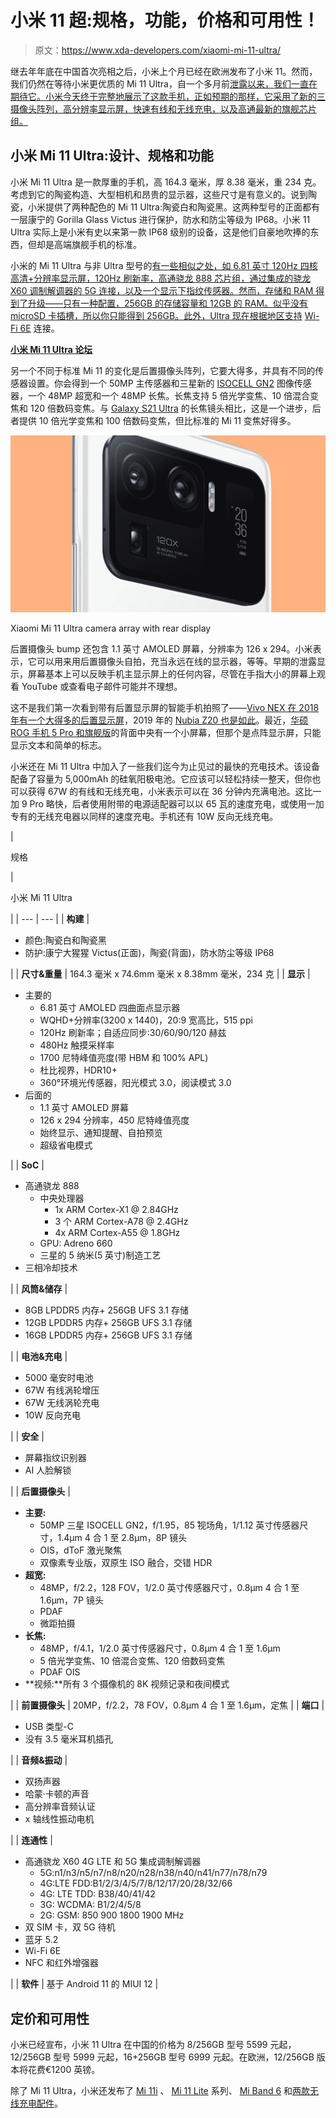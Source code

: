 # 小米 11 超:规格，功能，价格和可用性！

> 原文：<https://www.xda-developers.com/xiaomi-mi-11-ultra/>

继去年年底在中国首次亮相之后，小米上个月已经在欧洲发布了小米 11。然而，我们仍然在等待小米更优质的 Mi 11 Ultra，自一个多月前[泄露以来，我们一直在期待它。小米今天终于完整地展示了这款手机，正如预期的那样，它采用了新的三摄像头阵列，高分辨率显示屏，快速有线和无线充电，以及高通最新的旗舰芯片组。](https://www.xda-developers.com/xiaomi-11-ultra-leak-120x-zoom-secondary-screen/)

## 小米 Mi 11 Ultra:设计、规格和功能

小米 Mi 11 Ultra 是一款厚重的手机，高 164.3 毫米，厚 8.38 毫米，重 234 克。考虑到它的陶瓷构造、大型相机和昂贵的显示器，这些尺寸是有意义的。说到陶瓷，小米提供了两种配色的 Mi 11 Ultra:陶瓷白和陶瓷黑。这两种型号的正面都有一层康宁的 Gorilla Glass Victus 进行保护，防水和防尘等级为 IP68。小米 11 Ultra 实际上是小米有史以来第一款 IP68 级别的设备，这是他们自豪地吹捧的东西，但却是高端旗舰手机的标准。

小米的 Mi 11 Ultra 与非 Ultra 型号的[有一些相似之处，如 6.81 英寸 120Hz 四核高清+分辨率显示屏，120Hz 刷新率，高通骁龙 888 芯片组，通过集成的骁龙 X60 调制解调器的 5G 连接，以及一个显示下指纹传感器。然而，存储和 RAM 得到了升级——只有一种配置，256GB 的存储容量和 12GB 的 RAM。似乎没有 microSD 卡插槽，所以你只能得到 256GB。此外，Ultra 现在根据地区支持](https://www.xda-developers.com/xiaomi-mi-11-launched-europe/) [Wi-Fi 6E](https://www.xda-developers.com/tag/wifi-6e/) 连接。

**[小米 Mi 11 Ultra 论坛](https://forum.xda-developers.com/f/xiaomi-mi-11-ultra.12139/)**

另一个不同于标准 Mi 11 的变化是后置摄像头阵列，它要大得多，并具有不同的传感器设置。你会得到一个 50MP 主传感器和三星新的 [ISOCELL GN2](https://www.xda-developers.com/samsung-isocell-gn2-50mp-sensor-faster-autofocus-better-low-light-performance/) 图像传感器，一个 48MP 超宽和一个 48MP 长焦。长焦支持 5 倍光学变焦、10 倍混合变焦和 120 倍数码变焦。与 [Galaxy S21 Ultra](https://www.xda-developers.com/samsung-galaxy-s21-ultra-preview-five-takeaways/) 的长焦镜头相比，这是一个进步，后者提供 10 倍光学变焦和 100 倍数码变焦，但比标准的 Mi 11 变焦好得多。

 <picture>![](img/08061106cd53b5c224c20c4744b36613.png)</picture> 

Xiaomi Mi 11 Ultra camera array with rear display

后置摄像头 bump 还包含 1.1 英寸 AMOLED 屏幕，分辨率为 126 x 294。小米表示，它可以用来用后置摄像头自拍，充当永远在线的显示器，等等。早期的泄露显示，屏幕基本上可以反映手机主显示屏上的任何内容，尽管在手指大小的屏幕上观看 YouTube 或查看电子邮件可能并不理想。

这不是我们第一次看到带有后置显示屏的智能手机拍照了——[Vivo NEX 在 2018 年有一个大得多的后置显示屏](https://www.xda-developers.com/vivo-nex-dual-display-edition/)，2019 年的 [Nubia Z20 也是如此](https://www.xda-developers.com/nubia-z20-dual-screen-hands-on/)。最近，[华硕 ROG 手机 5 Pro 和旗舰版](https://www.xda-developers.com/asus-rog-phone-5/)的背面中央有一个小屏幕，但那个是点阵显示屏，只能显示文本和简单的标志。

小米还在 Mi 11 Ultra 中加入了一些我们迄今为止见过的最快的充电技术。该设备配备了容量为 5,000mAh 的硅氧阳极电池。它应该可以轻松持续一整天，但你也可以获得 67W 的有线和无线充电，小米表示可以在 36 分钟内充满电池。这比一加 9 Pro 略快，后者使用附带的电源适配器可以以 65 瓦的速度充电，或使用一加专有的无线充电器以同样的速度充电。手机还有 10W 反向无线充电。

| 

规格

 | 

小米 Mi 11 Ultra

 |
| --- | --- |
| **构建** | 

*   颜色:陶瓷白和陶瓷黑
*   防护:康宁大猩猩 Victus(正面)，陶瓷(背面)，防水防尘等级 IP68

 |
| **尺寸&重量** | 164.3 毫米 x 74.6mm 毫米 x 8.38mm 毫米，234 克 |
| **显示** | 

*   主要的
    *   6.81 英寸 AMOLED 四曲面点显示器
    *   WQHD+分辨率(3200 x 1440)，20:9 宽高比，515 ppi
    *   120Hz 刷新率；自适应同步:30/60/90/120 赫兹
    *   480Hz 触摸采样率
    *   1700 尼特峰值亮度(带 HBM 和 100% APL)
    *   杜比视界，HDR10+
    *   360°环境光传感器，阳光模式 3.0，阅读模式 3.0
*   后面的
    *   1.1 英寸 AMOLED 屏幕
    *   126 x 294 分辨率，450 尼特峰值亮度
    *   始终显示、通知提醒、自拍预览
    *   超级省电模式

 |
| **SoC** | 

*   高通骁龙 888
    *   中央处理器
        *   1x ARM Cortex-X1 @ 2.84GHz
        *   3 个 ARM Cortex-A78 @ 2.4GHz
        *   4x ARM Cortex-A55 @ 1.8GHz
    *   GPU: Adreno 660
    *   三星的 5 纳米(5 英寸)制造工艺
*   三相冷却技术

 |
| **风筒&储存** | 

*   8GB LPDDR5 内存+ 256GB UFS 3.1 存储
*   12GB LPDDR5 内存+ 256GB UFS 3.1 存储
*   16GB LPDDR5 内存+ 256GB UFS 3.1 存储

 |
| **电池&充电** | 

*   5000 毫安时电池
*   67W 有线涡轮增压
*   67W 无线涡轮充电
*   10W 反向充电

 |
| **安全** | 

*   屏幕指纹识别器
*   AI 人脸解锁

 |
| **后置摄像头** | 

*   **主要:**
    *   50MP 三星 ISOCELL GN2，f/1.95，85 ̊视场角，1/1.12 英寸传感器尺寸，1.4μm 4 合 1 至 2.8μm，8P 镜头
    *   OIS，dToF 激光聚焦
    *   双像素专业版，双原生 ISO 融合，交错 HDR
*   **超宽:**
    *   48MP，f/2.2，128 FOV，1/2.0 英寸传感器尺寸，0.8μm 4 合 1 至 1.6μm，7P 镜头
    *   PDAF
    *   微距拍摄
*   **长焦:**
    *   48MP，f/4.1，1/2.0 英寸传感器尺寸，0.8μm 4 合 1 至 1.6μm
    *   5 倍光学变焦、10 倍混合变焦、120 倍数码变焦
    *   PDAF OIS
*   **视频:**所有 3 个摄像机的 8K 视频记录和夜间模式

 |
| **前置摄像头** | 20MP，f/2.2，78 FOV，0.8μm 4 合 1 至 1.6μm，定焦 |
| **端口** | 

*   USB 类型-C
*   没有 3.5 毫米耳机插孔

 |
| **音频&振动** | 

*   双扬声器
*   哈蒙·卡顿的声音
*   高分辨率音频认证
*   x 轴线性振动电机

 |
| **连通性** | 

*   高通骁龙 X60 4G LTE 和 5G 集成调制解调器
    *   5G:n1/n3/n5/n7/n8/n20/n28/n38/n40/n41/n77/n78/n79
    *   4G:LTE FDD:B1/2/3/4/5/7/8/12/17/20/28/32/66
    *   4G: LTE TDD: B38/40/41/42
    *   3G: WCDMA: B1/2/4/5/8
    *   2G: GSM: 850 900 1800 1900 MHz
*   双 SIM 卡，双 5G 待机
*   蓝牙 5.2
*   Wi-Fi 6E
*   NFC 和红外增强器

 |
| **软件** | 基于 Android 11 的 MIUI 12 |

## 定价和可用性

小米已经宣布，小米 11 Ultra 在中国的价格为 8/256GB 型号 5599 元起，12/256GB 型号 5999 元起，16+256GB 型号 6999 元起。在欧洲，12/256GB 版本将花费€1200 英镑。

除了 Mi 11 Ultra，小米还发布了 [Mi 11i](https://www.xda-developers.com/xiaomi-mi-11i/) 、 [Mi 11 Lite](https://www.xda-developers.com/xiaomi-mi-11-lite/) 系列、 [Mi Band 6](https://www.xda-developers.com/xiaomi-mi-band-6/) 和[两款无线充电配件](https://www.xda-developers.com/xiaomi-80w-wireless-charger-airpower-clone/)。